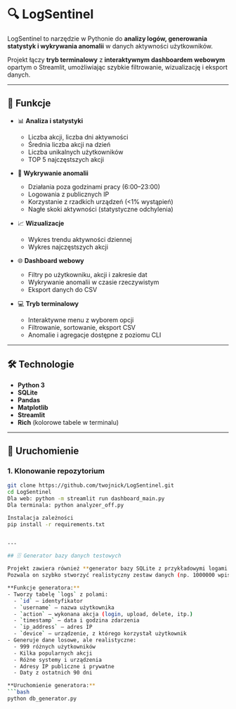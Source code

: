 # 🔍 LogSentinel

LogSentinel to narzędzie w Pythonie do **analizy logów, generowania statystyk i wykrywania anomalii** w danych aktywności użytkowników.

Projekt łączy **tryb terminalowy** z **interaktywnym dashboardem webowym** opartym o Streamlit, umożliwiając szybkie filtrowanie, wizualizację i eksport danych.

---

## 📌 Funkcje

- 📊 **Analiza i statystyki**
  - Liczba akcji, liczba dni aktywności
  - Średnia liczba akcji na dzień
  - Liczba unikalnych użytkowników
  - TOP 5 najczęstszych akcji

- 🚨 **Wykrywanie anomalii**
  - Działania poza godzinami pracy (6:00–23:00)
  - Logowania z publicznych IP
  - Korzystanie z rzadkich urządzeń (<1% wystąpień)
  - Nagłe skoki aktywności (statystyczne odchylenia)

- 📈 **Wizualizacje**
  - Wykres trendu aktywności dziennej
  - Wykres najczęstszych akcji

- 🌐 **Dashboard webowy**
  - Filtry po użytkowniku, akcji i zakresie dat
  - Wykrywanie anomalii w czasie rzeczywistym
  - Eksport danych do CSV

- 💻 **Tryb terminalowy**
  - Interaktywne menu z wyborem opcji
  - Filtrowanie, sortowanie, eksport CSV
  - Anomalie i agregacje dostępne z poziomu CLI

---

## 🛠 Technologie

- **Python 3**
- **SQLite**
- **Pandas**
- **Matplotlib**
- **Streamlit**
- **Rich** (kolorowe tabele w terminalu)

---

## 🚀 Uruchomienie

### 1. Klonowanie repozytorium
```bash
git clone https://github.com/twojnick/LogSentinel.git
cd LogSentinel
Dla web: python -m streamlit run dashboard_main.py
Dla terminala: python analyzer_off.py

Instalacja zależności
pip install -r requirements.txt


---

## 🗄 Generator bazy danych testowych

Projekt zawiera również **generator bazy SQLite z przykładowymi logami aktywności użytkowników**.  
Pozwala on szybko stworzyć realistyczny zestaw danych (np. 1000000 wpisów) do testów i prezentacji.

**Funkcje generatora:**
- Tworzy tabelę `logs` z polami:
  - `id` – identyfikator
  - `username` – nazwa użytkownika
  - `action` – wykonana akcja (login, upload, delete, itp.)
  - `timestamp` – data i godzina zdarzenia
  - `ip_address` – adres IP
  - `device` – urządzenie, z którego korzystał użytkownik
- Generuje dane losowe, ale realistyczne:
  - 999 różnych użytkowników
  - Kilka popularnych akcji
  - Różne systemy i urządzenia
  - Adresy IP publiczne i prywatne
  - Daty z ostatnich 90 dni

**Uruchomienie generatora:**
```bash
python db_generator.py
